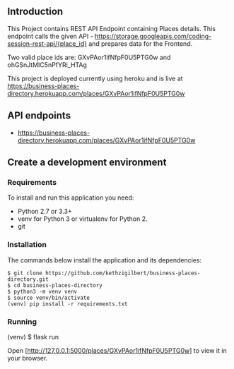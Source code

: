 ## Introduction

This Project contains REST API Endpoint containing Places details.  This endpoint calls the given API - https://storage.googleapis.com/coding-session-rest-api/{place_id} and prepares data for the Frontend.

Two valid place ids are: GXvPAor1ifNfpF0U5PTG0w and ohGSnJtMIC5nPfYRi_HTAg

This project is deployed currently using heroku and is live at
https://business-places-directory.herokuapp.com/places/GXvPAor1ifNfpF0U5PTG0w

## API endpoints 
* https://business-places-directory.herokuapp.com/places/GXvPAor1ifNfpF0U5PTG0w


## Create a development environment

### Requirements
To install and run this application you need:

* Python 2.7 or 3.3+
* venv for Python 3 or virtualenv for Python 2.
* git 

### Installation
The commands below install the application and its dependencies:

    $ git clone https://github.com/kethzigilbert/business-places-directory.git
    $ cd business-places-directory
    $ python3 -m venv venv
    $ source venv/bin/activate
    (venv) pip install -r requirements.txt

 
### Running

(venv) $ flask run

Open [http://127.0.0.1:5000/places/GXvPAor1ifNfpF0U5PTG0w] to view it in your browser.
